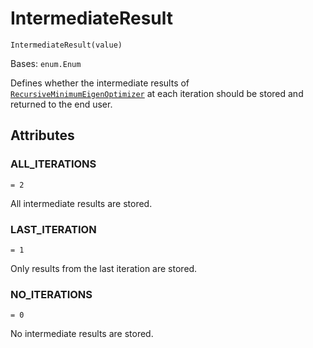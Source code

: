 # IntermediateResult



`IntermediateResult(value)`

Bases: `enum.Enum`

Defines whether the intermediate results of [`RecursiveMinimumEigenOptimizer`](qiskit.optimization.algorithms.RecursiveMinimumEigenOptimizer#qiskit.optimization.algorithms.RecursiveMinimumEigenOptimizer "qiskit.optimization.algorithms.RecursiveMinimumEigenOptimizer") at each iteration should be stored and returned to the end user.

## Attributes



### ALL\_ITERATIONS

`= 2`

All intermediate results are stored.



### LAST\_ITERATION

`= 1`

Only results from the last iteration are stored.



### NO\_ITERATIONS

`= 0`

No intermediate results are stored.
